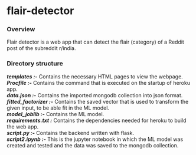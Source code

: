 # flair-detector
### Overview
Flair detector is a web app that can detect the flair (category) of a Reddit post of the subreddit r/india.
### Directory structure
***templates :-*** Contains the necessary HTML pages to view the webpage.<br />
***Procfile :-*** Contains the command that is executed on the startup of heroku app.<br />
***data.json :-*** Contains the imported mongodb collection into json format.<br />
***fitted_factorizer :-*** Contains the saved vector that is used to transform the given input, to be able fit in the ML model.<br />
***model_joblib :-*** Contains the ML model.<br />
***requirements.txt :*** Contains the dependencies needed for heroku to build the web app.<br />
***script.py :-*** Contains the backend written with flask.<br />
***script2.ipynb :-*** This is the jupyter notebook in which the ML model was created and tested and the data was saved to the mongodb collection.<br />
